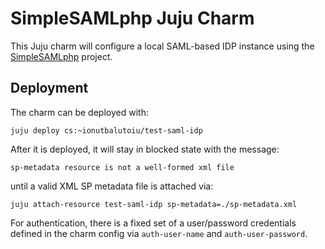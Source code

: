 # SimpleSAMLphp Juju Charm

This Juju charm will configure a local SAML-based IDP instance using the
[SimpleSAMLphp](https://simplesamlphp.org/) project.

## Deployment

The charm can be deployed with:

```
juju deploy cs:~ionutbalutoiu/test-saml-idp
```

After it is deployed, it will stay in blocked state with the message:
```
sp-metadata resource is not a well-formed xml file
```
until a valid XML SP metadata file is attached via:
```
juju attach-resource test-saml-idp sp-metadata=./sp-metadata.xml
```

For authentication, there is a fixed set of a user/password credentials defined
in the charm config via `auth-user-name` and `auth-user-password`.
